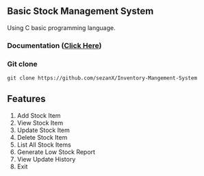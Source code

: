 ## Basic Stock Management System
Using C basic programming language.
### Documentation (<a href="Algorithm Steps.pdf">Click Here</a>)
<!--
### Full Documentation - https://sezanx.github.io/Stock-Mangement-System/
-->
### Git clone
`git clone https://github.com/sezanX/Inventory-Mangement-System`

<!--# How To work-
<strong>Add items:</strong> Allow users to input item details (name, quantity, price). <br>
<strong>View items:</strong> Display a list of all items and their details.<br>
<strong>Update items:</strong> Modify item details (quantity, price).<br>
<strong>Delete items:</strong> Remove items from the inventory.-->

## Features
1. Add Stock Item
2. View Stock Item
3. Update Stock Item
4. Delete Stock Item
5. List All Stock Items
6. Generate Low Stock Report
7. View Update History
8. Exit
